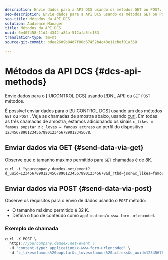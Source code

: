 ```yaml
---
description: Envie dados para a API DCS usando os métodos GET ou POST.
seo-description: Envie dados para a API DCS usando os métodos GET ou POST.
seo-title: Métodos da API DCS
solution: Audience Manager
title: Métodos da API DCS
uuid: 6e407458-11d4-4342-a84a-512afa5fc183
translation-type: tm+mt
source-git-commit: bdea2609b84d7f80d67452b4c43e11cbef01a368

---
```



# Métodos da API DCS {#dcs-api-methods}

Envie dados para o [!UICONTROL DCS] usando [!DNL API] ou `GET` `POST` métodos.

É possível enviar dados para o [!UICONTROL DCS] usando um dos métodos `GET` ou `POST` . Veja as chamadas de amostra abaixo, usando [curl](https://curl.haxx.se/). Em todas as três chamadas de amostra, estamos adicionando os sinais `c_likes = famous popstar` e `c_loves = famous actress` ao perfil do dispositivo `12345678901234567890123456789012345678`.


## Enviar dados via GET {#send-data-via-get}

Observe que o tamanho máximo permitido para `GET` chamadas é de 8K.

```
curl -i "yourcompany.demdex.net/event?d_uuid=12345678901234567890123456789012345678&d_rtbd=json&c_likes=famous%20popstar&c_loves=famous%20actress"
```

## Enviar dados via POST {#send-data-via-post}

Observe os requisitos para o envio de dados usando o `POST` método:

* O tamanho máximo permitido é 32 K.
* Defina o tipo de conteúdo como `application/x-www-form-urlencoded`.

### Exemplo de chamada

```js
curl -X POST \
  https://yourcompany.demdex.net/event \
  -H 'content-type: application/x-www-form-urlencoded' \
  -d 'c_likes=famous%20popstar&c_loves=famous%20actress&d_uuid=12345678901234567890123456789012345678'
```
